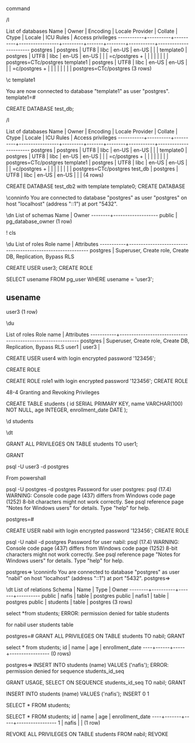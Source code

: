 
command

/l 

List of databases
   Name    |  Owner   | Encoding | Locale Provider | Collate | Ctype | Locale | ICU Rules |   Access privileges
-----------+----------+----------+-----------------+---------+-------+--------+-----------+-----------------------
 postgres  | postgres | UTF8     | libc            | en-US   | en-US |        |           |
 template0 | postgres | UTF8     | libc            | en-US   | en-US |        |           | =c/postgres          +
           |          |          |                 |         |       |        |           | postgres=CTc/postgres
 template1 | postgres | UTF8     | libc            | en-US   | en-US |        |           | =c/postgres          +
           |          |          |                 |         |       |        |           | postgres=CTc/postgres
(3 rows)

 \c template1

You are now connected to database "template1" as user "postgres".
template1=#

CREATE DATABASE test_db;

/l

 List of databases
   Name    |  Owner   | Encoding | Locale Provider | Collate | Ctype | Locale | ICU Rules |   Access privileges
-----------+----------+----------+-----------------+---------+-------+--------+-----------+-----------------------
 postgres  | postgres | UTF8     | libc            | en-US   | en-US |        |           |
 template0 | postgres | UTF8     | libc            | en-US   | en-US |        |           | =c/postgres          +
           |          |          |                 |         |       |        |           | postgres=CTc/postgres
 template1 | postgres | UTF8     | libc            | en-US   | en-US |        |           | =c/postgres          +
           |          |          |                 |         |       |        |           | postgres=CTc/postgres
 test_db   | postgres | UTF8     | libc            | en-US   | en-US |        |           |
(4 rows)

CREATE DATABASE test_db2 with template template0;
CREATE DATABASE

 \conninfo
You are connected to database "postgres" as user "postgres" on host "localhost" (address "::1") at port "5432".

 \dn
      List of schemas
  Name  |       Owner
--------+-------------------
 public | pg_database_owner
(1 row)

\! cls

 \du
                             List of roles
 Role name |                         Attributes
-----------+------------------------------------------------------------
 postgres  | Superuser, Create role, Create DB, Replication, Bypass RLS

 CREATE USER user3;
 CREATE ROLE

 SELECT usename FROM pg_user WHERE usename = 'user3';

 usename
---------
 user3
(1 row)

 \du

 List of roles
 Role name |                         Attributes
-----------+------------------------------------------------------------
 postgres  | Superuser, Create role, Create DB, Replication, Bypass RLS
 user1     |
 user3     |

CREATE USER user4 with login encrypted password '123456';

CREATE ROLE

CREATE ROLE role1 with login encrypted password '123456';
CREATE ROLE

48-4 Granting and Revoking Privileges

CREATE TABLE students (
    id SERIAL PRIMARY KEY,
    name VARCHAR(100) NOT NULL,
    age INTEGER,
    enrollment_date DATE
);

\d students

\dt

 GRANT ALL PRIVILEGES ON TABLE students TO user1;

GRANT

 psql -U user3 -d postgres

 From powershall

  psql -U postgres -d postgres
Password for user postgres:
psql (17.4)
WARNING: Console code page (437) differs from Windows code page (1252)
         8-bit characters might not work correctly. See psql reference
         page "Notes for Windows users" for details.
Type "help" for help.

postgres=#

 CREATE USER nabil with login encrypted password '123456';
 CREATE ROLE

  psql -U nabil -d postgres
Password for user nabil:
psql (17.4)
WARNING: Console code page (437) differs from Windows code page (1252)
         8-bit characters might not work correctly. See psql reference
         page "Notes for Windows users" for details.
Type "help" for help.

postgres=> \conninfo
You are connected to database "postgres" as user "nabil" on host "localhost" (address "::1") at port "5432".
postgres=>

 \dt
          List of relations
 Schema |   Name   | Type  |  Owner
--------+----------+-------+----------
 public | nafis    | table | postgres
 public | nafis1   | table | postgres
 public | students | table | postgres
(3 rows)

 select *from students;
ERROR:  permission denied for table students

for nabil user students table

postgres=# GRANT ALL PRIVILEGES ON TABLE students TO nabil;
GRANT

select * from students;
 id | name | age | enrollment_date
----+------+-----+-----------------
(0 rows)

postgres=> INSERT INTO students (name) VALUES ('nafis');
ERROR:  permission denied for sequence students_id_seq

GRANT USAGE, SELECT ON SEQUENCE students_id_seq TO nabil;
GRANT

INSERT INTO students (name) VALUES ('nafis');
INSERT 0 1

SELECT * FROM students;

SELECT * FROM students;
 id | name  | age | enrollment_date
----+-------+-----+-----------------
  1 | nafis |     |
(1 row)

 REVOKE ALL PRIVILEGES ON TABLE students FROM nabil;
REVOKE